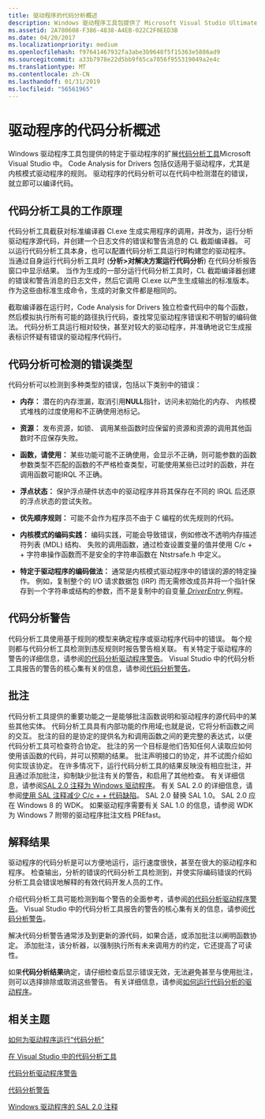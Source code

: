 ```yaml
---
title: 驱动程序的代码分析概述
description: Windows 驱动程序工具包提供了 Microsoft Visual Studio Ultimate 2012 中的代码分析工具的特定于驱动程序的扩展。
ms.assetid: 2A780608-F386-4838-A4EB-022C2F0EED3B
ms.date: 04/20/2017
ms.localizationpriority: medium
ms.openlocfilehash: f97641467932fa3abe3b9648f5f15363e5886ad9
ms.sourcegitcommit: a33b7978e22d5bb9f65ca7056f955319049a2e4c
ms.translationtype: MT
ms.contentlocale: zh-CN
ms.lasthandoff: 01/31/2019
ms.locfileid: "56561965"
---
```

# <a name="code-analysis-for-drivers-overview"></a>驱动程序的代码分析概述


Windows 驱动程序工具包提供的特定于驱动程序的扩展[代码分析工具](https://go.microsoft.com/fwlink/p/?linkid=226836)Microsoft Visual Studio 中。 Code Analysis for Drivers 包括仅适用于驱动程序，尤其是内核模式驱动程序的规则。 驱动程序的代码分析可以在代码中检测潜在的错误，就立即可以编译代码。

## <a name="span-idhowthecodeanalysistoolworksspanspan-idhowthecodeanalysistoolworksspanspan-idhowthecodeanalysistoolworksspanhow-the-code-analysis-tool-works"></a><span id="How_the_Code_Analysis_tool_works"></span><span id="how_the_code_analysis_tool_works"></span><span id="HOW_THE_CODE_ANALYSIS_TOOL_WORKS"></span>代码分析工具的工作原理


代码分析工具截获对标准编译器 Cl.exe 生成实用程序的调用，并改为，运行分析驱动程序源代码，并创建一个日志文件的错误和警告消息的 CL 截距编译器。 可以运行代码分析工具本身，也可以配置代码分析工具运行时构建您的驱动程序。 当通过自身运行代码分析工具时 (**分析&gt;对解决方案运行代码分析**) 在代码分析报告窗口中显示结果。 当作为生成的一部分运行代码分析工具时，CL 截距编译器创建的错误和警告消息的日志文件，然后它调用 Cl.exe 以产生生成输出的标准版本。 作为这些由标准生成命令，生成的对象文件都是相同的。

截取编译器在运行时，Code Analysis for Drivers 独立检查代码中的每个函数，然后模拟执行所有可能的路径执行代码，查找常见驱动程序错误和不明智的编码做法。 代码分析工具运行相对较快，甚至对较大的驱动程序，并准确地说它生成报表标识怀疑有错误的驱动程序代码行。

## <a name="span-idthetypesoferrorscodeanalysiscandetectspanspan-idthetypesoferrorscodeanalysiscandetectspanspan-idthetypesoferrorscodeanalysiscandetectspanthe-types-of-errors-code-analysis-can-detect"></a><span id="The_types_of_errors_Code_Analysis_can_detect"></span><span id="the_types_of_errors_code_analysis_can_detect"></span><span id="THE_TYPES_OF_ERRORS_CODE_ANALYSIS_CAN_DETECT"></span>代码分析可检测的错误类型


代码分析可以检测到多种类型的错误，包括以下类别中的错误：

-   **内存：** 潜在的内存泄漏，取消引用**NULL**指针，访问未初始化的内存、 内核模式堆栈的过度使用和不正确使用池标记。

-   **资源：** 发布资源，如锁、 调用某些函数时应保留的资源和资源的调用其他函数时不应保存失败。

-   **函数，请使用：** 某些功能可能不正确使用，会显示不正确，则可能参数的函数参数类型不匹配的函数的不严格检查类型，可能使用某些已过时的函数，并在调用函数可能IRQL 不正确。

-   **浮点状态：** 保护浮点硬件状态中的驱动程序并将其保存在不同的 IRQL 后还原的浮点状态的尝试失败。

-   **优先顺序规则：** 可能不会作为程序员不由于 C 编程的优先规则的代码。

-   **内核模式的编码实践：** 编码实践，可能会导致错误，例如修改不透明内存描述符列表 (MDL) 结构、 失败的调用函数，通过检查设置变量的值并使用 C/c + + 字符串操作函数而不是安全的字符串函数在 Ntstrsafe.h 中定义。

-   **特定于驱动程序的编码做法：** 通常是内核模式驱动程序中的错误的源的特定操作。 例如，复制整个的 I/O 请求数据包 (IRP) 而无需修改成员并将一个指针保存到一个字符串或结构的参数，而不是复制中的自变量[ *DriverEntry* ](https://msdn.microsoft.com/library/windows/hardware/ff544113)例程。

## <a name="span-idcodeanalysiswarningsspanspan-idcodeanalysiswarningsspanspan-idcodeanalysiswarningsspancode-analysis-warnings"></a><span id="Code_Analysis_warnings"></span><span id="code_analysis_warnings"></span><span id="CODE_ANALYSIS_WARNINGS"></span>代码分析警告


代码分析工具使用基于规则的模型来确定程序或驱动程序代码中的错误。 每个规则都与代码分析工具检测到违反规则时报告警告相关联。 有关特定于驱动程序的警告的详细信息，请参阅[的代码分析驱动程序警告](prefast-for-drivers-warnings.md)。 Visual Studio 中的代码分析工具报告的警告的核心集有关的信息，请参阅[代码分析警告](https://go.microsoft.com/fwlink/p/?linkid=226853)。

## <a name="span-idannotationsspanspan-idannotationsspanspan-idannotationsspanannotations"></a><span id="Annotations"></span><span id="annotations"></span><span id="ANNOTATIONS"></span>批注


代码分析工具提供的重要功能之一是能够批注函数说明和驱动程序的源代码中的某些其他实体。 代码分析工具具有内部功能的作用域;也就是说，它将分析函数之间的交互。 批注的目的是协定的提供名为和调用函数之间的更完整的表达式，以便代码分析工具可检查符合协定。 批注的另一个目标是他们告知任何人读取应如何使用该函数的代码，并可以预期的结果。 批注声明接口的协定，并不试图介绍如何实现该协定。 在许多情况下，运行代码分析工具的结果反映没有相应批注，并且通过添加批注，抑制缺少批注有关的警告，和启用了其他检查。 有关详细信息，请参阅[SAL 2.0 注释为 Windows 驱动程序](sal-2-annotations-for-windows-drivers.md)。 有关 SAL 2.0 的详细信息，请参阅[使用 SAL 注释减少 C/c + + 代码缺陷](https://go.microsoft.com/fwlink/p/?linkid=247283)。 SAL 2.0 替换 SAL 1.0。 SAL 2.0 应在 Windows 8 的 WDK。 如果驱动程序需要有关 SAL 1.0 的信息，请参阅 WDK 为 Windows 7 附带的驱动程序批注文档 PREfast。

## <a name="span-idinterpretingtheresultspanspan-idinterpretingtheresultspanspan-idinterpretingtheresultspaninterpreting-the-result"></a><span id="Interpreting_the_result"></span><span id="interpreting_the_result"></span><span id="INTERPRETING_THE_RESULT"></span>解释结果


驱动程序的代码分析是可以方便地运行，运行速度很快，甚至在很大的驱动程序和程序。 检查输出，分析的错误的代码分析工具检测到，并使实际编码错误的代码分析工具会错误地解释的有效代码开发人员的工作。

介绍代码分析工具可能检测到每个警告的全面参考，请参阅[的代码分析驱动程序警告](prefast-for-drivers-warnings.md)。 Visual Studio 中的代码分析工具报告的警告的核心集有关的信息，请参阅[代码分析警告](https://go.microsoft.com/fwlink/p/?linkid=226853)。

解决代码分析警告通常涉及到更新的源代码，如果合适，或添加批注以阐明函数协定。 添加批注，该分析器，以强制执行所有未来调用方的约定，它还提高了可读性。

如果**代码分析结果**确定，请仔细检查后显示错误无效，无法避免甚至与使用批注，则可以选择排除或取消这些警告。 有关详细信息，请参阅[如何运行代码分析的驱动程序](how-to-run-code-analysis-for-drivers.md)。

## <a name="span-idrelatedtopicsspanrelated-topics"></a><span id="related_topics"></span>相关主题


[如何为驱动程序运行“代码分析”](how-to-run-code-analysis-for-drivers.md)

[在 Visual Studio 中的代码分析工具](https://go.microsoft.com/fwlink/p/?linkid=226836)

[代码分析驱动程序警告](prefast-for-drivers-warnings.md)

[代码分析警告](https://go.microsoft.com/fwlink/p/?linkid=226853)

[Windows 驱动程序的 SAL 2.0 注释](sal-2-annotations-for-windows-drivers.md)

 

 






